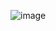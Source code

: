 ![image](https://github.com/Lucas-Geremias/CardapioHamburgueria/assets/44319767/533828c5-4096-4200-9bd2-015812baba4a)

